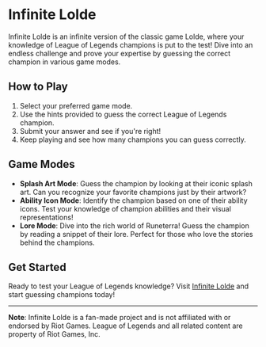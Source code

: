 # Infinite Lolde

Infinite Lolde is an infinite version of the classic game Lolde, where your knowledge of League of Legends champions is put to the test! Dive into an endless challenge and prove your expertise by guessing the correct champion in various game modes.

## How to Play

1. Select your preferred game mode.
2. Use the hints provided to guess the correct League of Legends champion.
3. Submit your answer and see if you're right!
4. Keep playing and see how many champions you can guess correctly.

## Game Modes

- **Splash Art Mode**: Guess the champion by looking at their iconic splash art. Can you recognize your favorite champions just by their artwork?
- **Ability Icon Mode**: Identify the champion based on one of their ability icons. Test your knowledge of champion abilities and their visual representations!
- **Lore Mode**: Dive into the rich world of Runeterra! Guess the champion by reading a snippet of their lore. Perfect for those who love the stories behind the champions.


## Get Started

Ready to test your League of Legends knowledge? Visit [Infinite Lolde](https://inifinite-loldle.onrender.com) and start guessing champions today!

---

**Note**: Infinite Lolde is a fan-made project and is not affiliated with or endorsed by Riot Games. League of Legends and all related content are property of Riot Games, Inc.
